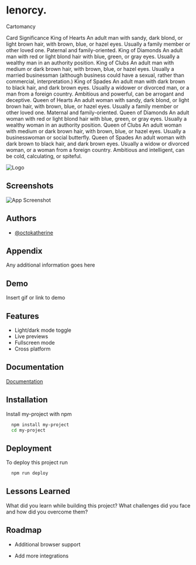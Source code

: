 # lenorcy.
Cartomancy







Card	Significance
King of Hearts	An adult man with sandy, dark blond, or light brown hair, with brown, blue, or hazel eyes. Usually a family member or other loved one. Paternal and family-oriented.
King of Diamonds	An adult man with red or light blond hair with blue, green, or gray eyes. Usually a wealthy man in an authority position.
King of Clubs	An adult man with medium or dark brown hair, with brown, blue, or hazel eyes. Usually a married businessman (although business could have a sexual, rather than commercial, interpretation.)
King of Spades	An adult man with dark brown to black hair, and dark brown eyes. Usually a widower or divorced man, or a man from a foreign country. Ambitious and powerful, can be arrogant and deceptive.
Queen of Hearts	An adult woman with sandy, dark blond, or light brown hair, with brown, blue, or hazel eyes. Usually a family member or other loved one. Maternal and family-oriented.
Queen of Diamonds	An adult woman with red or light blond hair with blue, green, or gray eyes. Usually a wealthy woman in an authority position.
Queen of Clubs	An adult woman with medium or dark brown hair, with brown, blue, or hazel eyes. Usually a businesswoman or social butterfly.
Queen of Spades	An adult woman with dark brown to black hair, and dark brown eyes. Usually a widow or divorced woman, or a woman from a foreign country. Ambitious and intelligent, can be cold, calculating, or spiteful.



![Logo](https://dev-to-uploads.s3.amazonaws.com/uploads/articles/th5xamgrr6se0x5ro4g6.png)


## Screenshots

![App Screenshot](https://via.placeholder.com/468x300?text=App+Screenshot+Here)


## Authors

- [@octokatherine](https://www.github.com/octokatherine)


## Appendix

Any additional information goes here


## Demo

Insert gif or link to demo


## Features

- Light/dark mode toggle
- Live previews
- Fullscreen mode
- Cross platform


## Documentation

[Documentation](https://linktodocumentation)


## Installation

Install my-project with npm

```bash
  npm install my-project
  cd my-project
```
    
## Deployment

To deploy this project run

```bash
  npm run deploy
```


## Lessons Learned

What did you learn while building this project? What challenges did you face and how did you overcome them?


## Roadmap

- Additional browser support

- Add more integrations
